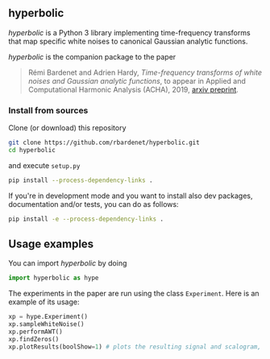 ## hyperbolic

_hyperbolic_ is a Python 3 library implementing time-frequency transforms that map specific white noises to canonical Gaussian analytic functions. 

_hyperbolic_ is the companion package to the paper
> Rémi Bardenet and Adrien Hardy, *Time-frequency transforms of white noises and Gaussian analytic functions*, to appear in Applied and Computational Harmonic Analysis (ACHA), 2019, [arxiv preprint](https://arxiv.org/abs/1807.11554).

### Install from sources

Clone (or download) this repository

```bash
git clone https://github.com/rbardenet/hyperbolic.git
cd hyperbolic
```

and execute `setup.py`

```bash
pip install --process-dependency-links .
```

If you're in development mode and you want to install also dev packages, documentation and/or tests, you can do as follows:

```bash
pip install -e --process-dependency-links .
```

## Usage examples

You can import *hyperbolic* by doing

```python
import hyperbolic as hype
```

The experiments in the paper are run using the class `Experiment`. Here is an example of its usage:

```python
xp = hype.Experiment()
xp.sampleWhiteNoise()
xp.performAWT()
xp.findZeros()
xp.plotResults(boolShow=1) # plots the resulting signal and scalogram, and saves the figures
```
